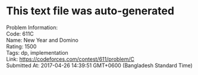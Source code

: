 # This text file was auto-generated  
  
Problem Information:  
Code: 611C  
Name: New Year and Domino  
Rating: 1500  
Tags: dp, implementation  
Link: https://codeforces.com/contest/611/problem/C  
Submitted At: 2017-04-26 14:39:51 GMT+0600 (Bangladesh Standard Time)  

